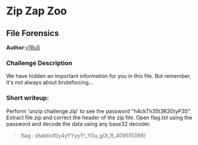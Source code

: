 # Zip Zap Zoo

## File Forensics  

**Author**:[v1Ru5](https://twitter.com/SrideviKrishn16)

### Challenge Description

We have hidden an important information for you in this file. But remember, it's not always about bruteforcing...

### Short writeup:

Perform 'unzip challenge.zip' to see the password "h4ckTh35t3R30tyP35". Extract file.zip and correct the header of the zip file. Open flag.txt using the password and decode the data using any base32 decoder.

>flag : shaktictf{y4yYYyyY!_Y0u_g0t_1t_409515398}
